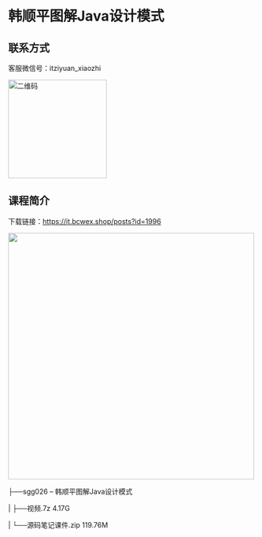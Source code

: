 # 韩顺平图解Java设计模式

## 联系方式

客服微信号：itziyuan_xiaozhi

<img src="https://ziyuanyun.oss-cn-guangzhou.aliyuncs.com/common/20240614073449/666b82192834a.jpg" width="200" height="200" alt="二维码">

## 课程简介

下载链接：https://it.bcwex.shop/posts?id=1996

<img src="https://ziyuanyun.oss-cn-guangzhou.aliyuncs.com/yun/20240515183623/664490278a1d9.jpg" width="500" alt="">

  ├──sgg026 &#8211; 韩顺平图解Java设计模式

 | ├──视频.7z 4.17G

 | └──源码笔记课件.zip 119.76M

  